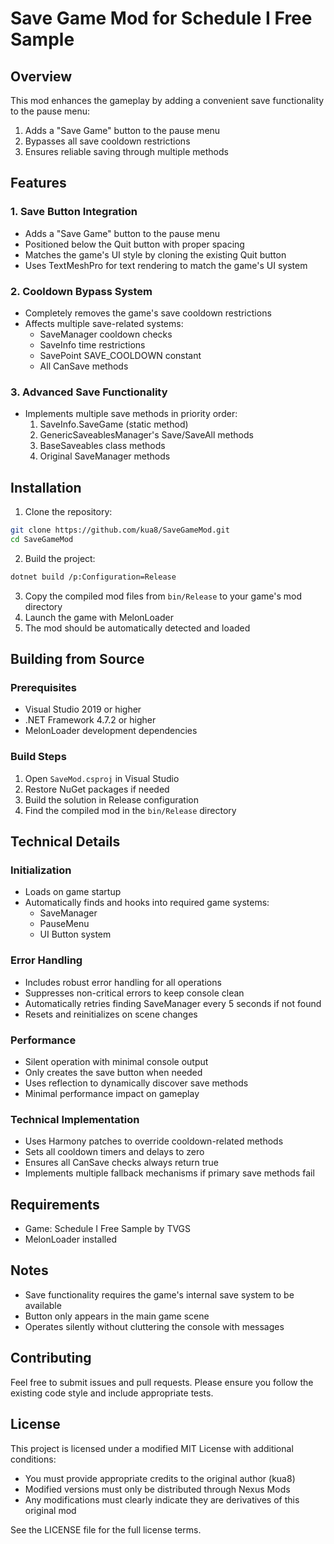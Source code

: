 # Save Game Mod for Schedule I Free Sample

## Overview

This mod enhances the gameplay by adding a convenient save functionality to the pause menu:

1. Adds a "Save Game" button to the pause menu
2. Bypasses all save cooldown restrictions
3. Ensures reliable saving through multiple methods

## Features

### 1. Save Button Integration

- Adds a "Save Game" button to the pause menu
- Positioned below the Quit button with proper spacing
- Matches the game's UI style by cloning the existing Quit button
- Uses TextMeshPro for text rendering to match the game's UI system

### 2. Cooldown Bypass System

- Completely removes the game's save cooldown restrictions
- Affects multiple save-related systems:
  - SaveManager cooldown checks
  - SaveInfo time restrictions
  - SavePoint SAVE_COOLDOWN constant
  - All CanSave methods

### 3. Advanced Save Functionality

- Implements multiple save methods in priority order:
  1. SaveInfo.SaveGame (static method)
  2. GenericSaveablesManager's Save/SaveAll methods
  3. BaseSaveables class methods
  4. Original SaveManager methods

## Installation

1. Clone the repository:
```bash
git clone https://github.com/kua8/SaveGameMod.git
cd SaveGameMod
```

2. Build the project:
```bash
dotnet build /p:Configuration=Release
```

3. Copy the compiled mod files from `bin/Release` to your game's mod directory
4. Launch the game with MelonLoader
5. The mod should be automatically detected and loaded

## Building from Source

### Prerequisites
- Visual Studio 2019 or higher
- .NET Framework 4.7.2 or higher
- MelonLoader development dependencies

### Build Steps
1. Open `SaveMod.csproj` in Visual Studio
2. Restore NuGet packages if needed
3. Build the solution in Release configuration
4. Find the compiled mod in the `bin/Release` directory

## Technical Details

### Initialization

- Loads on game startup
- Automatically finds and hooks into required game systems:
  - SaveManager
  - PauseMenu
  - UI Button system

### Error Handling

- Includes robust error handling for all operations
- Suppresses non-critical errors to keep console clean
- Automatically retries finding SaveManager every 5 seconds if not found
- Resets and reinitializes on scene changes

### Performance

- Silent operation with minimal console output
- Only creates the save button when needed
- Uses reflection to dynamically discover save methods
- Minimal performance impact on gameplay

### Technical Implementation

- Uses Harmony patches to override cooldown-related methods
- Sets all cooldown timers and delays to zero
- Ensures all CanSave checks always return true
- Implements multiple fallback mechanisms if primary save methods fail

## Requirements

- Game: Schedule I Free Sample by TVGS
- MelonLoader installed

## Notes

- Save functionality requires the game's internal save system to be available
- Button only appears in the main game scene
- Operates silently without cluttering the console with messages

## Contributing

Feel free to submit issues and pull requests. Please ensure you follow the existing code style and include appropriate tests.

## License

This project is licensed under a modified MIT License with additional conditions:
- You must provide appropriate credits to the original author (kua8)
- Modified versions must only be distributed through Nexus Mods
- Any modifications must clearly indicate they are derivatives of this original mod

See the LICENSE file for the full license terms. 